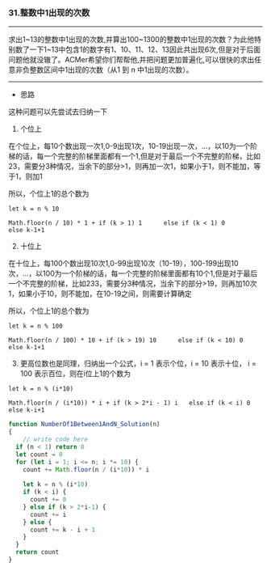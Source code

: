 ### 31.整数中1出现的次数

---

求出1~13的整数中1出现的次数,并算出100~1300的整数中1出现的次数？为此他特别数了一下1~13中包含1的数字有1、10、11、12、13因此共出现6次,但是对于后面问题他就没辙了。ACMer希望你们帮帮他,并把问题更加普遍化,可以很快的求出任意非负整数区间中1出现的次数（从1 到 n 中1出现的次数）。

---

* 思路

这种问题可以先尝试去归纳一下

1. 个位上

在个位上，每10个数出现一次1,0-9出现1次，10-19出现一次，...，以10为一个阶梯的话，每一个完整的阶梯里面都有一个1,但是对于最后一个不完整的阶梯，比如23，需要分3种情况，当余下的部分>1，则再加一次1，如果小于1，则不能加，等于1，则加1

所以，个位上1的总个数为

`let k = n % 10`

`Math.floor(n / 10) * 1 + if (k > 1) 1      else if (k < 1) 0       else k-1+1`

2. 十位上

在十位上，每100个数出现10次1,0-99出现10次（10-19），100-199出现10次，...，以100为一个阶梯的话，每一个完整的阶梯里面都有10个1,但是对于最后一个不完整的阶梯，比如233，需要分3种情况，当余下的部分>19，则再加10次1，如果小于10，则不能加，在10-19之间，则需要计算确定

所以，个位上1的总个数为

`let k = n % 100`

`Math.floor(n / 100) * 10 + if (k > 19) 10      else if (k < 10) 0       else k-1+1`

3. 更高位数也是同理，归纳出一个公式，i = 1 表示个位，i = 10 表示十位， i = 100 表示百位，则在i位上1的个数为

`let k = n % (i*10)`

`Math.floor(n / (i*10)) * i + if (k > 2*i - 1) i   else if (k < i) 0 else k-i+1`

``` js
function NumberOf1Between1AndN_Solution(n)
{
    // write code here
  if (n < 1) return 0
  let count = 0
  for (let i = 1; i <= n; i *= 10) {
    count += Math.floor(n / (i*10)) * i
    
    let k = n % (i*10)
    if (k < i) {
      count += 0
    } else if (k > 2*i-1) {
      count += i
    } else {
      count += k - i + 1
    }
  }
  return count
}
```
